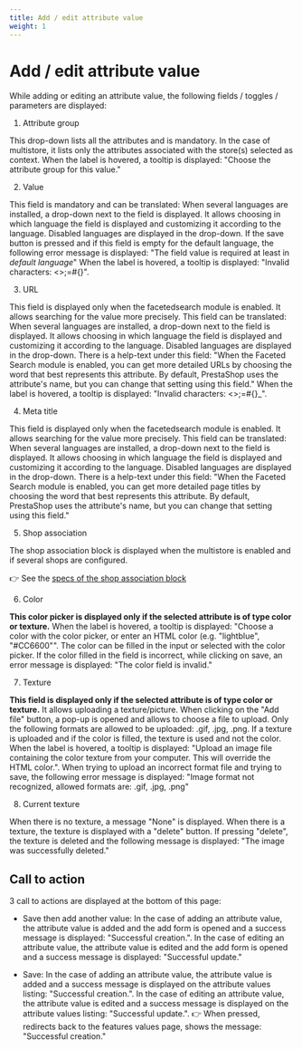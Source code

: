 ```yaml
---
title: Add / edit attribute value
weight: 1
---
```

# Add / edit attribute value

While adding or editing an attribute value, the following fields / toggles / parameters are displayed:

1) Attribute group

This drop-down lists all the attributes and is mandatory. In the case of multistore, it lists only the attributes associated with the store(s) selected as context. 
When the label is hovered, a tooltip is displayed: "Choose the attribute group for this value."

2) Value 

This field is mandatory and can be translated: When several languages are installed, a drop-down next to the field is displayed. It allows choosing in which language the field is displayed and customizing it according to the language. Disabled languages are displayed in the drop-down.
If the save button is pressed and if this field is empty for the default language, the following error message is displayed: "The field value is required at least in _default language_"
When the label is hovered, a tooltip is displayed: "Invalid characters: <>;=#{}".

3) URL 

This field is displayed only when the facetedsearch module is enabled. It allows searching for the value more precisely. 
This field can be translated: When several languages are installed, a drop-down next to the field is displayed. It allows choosing in which language the field is displayed and customizing it according to the language. Disabled languages are displayed in the drop-down. 
There is a help-text under this field: "When the Faceted Search module is enabled, you can get more detailed URLs by choosing the word that best represents this attribute. By default, PrestaShop uses the attribute's name, but you can change that setting using this field."
When the label is hovered, a tooltip is displayed: "Invalid characters: <>;=#{}_".

4) Meta title 

This field is displayed only when the facetedsearch module is enabled. It allows searching for the value more precisely. 
This field can be translated: When several languages are installed, a drop-down next to the field is displayed. It allows choosing in which language the field is displayed and customizing it according to the language. Disabled languages are displayed in the drop-down. 
There is a help-text under this field: "When the Faceted Search module is enabled, you can get more detailed page titles by choosing the word that best represents this attribute. By default, PrestaShop uses the attribute's name, but you can change that setting using this field."

5) Shop association 
 
The shop association block is displayed when the multistore is enabled and if several shops are configured.

:point_right: See the [specs of the shop association block](../../../multistoregeneralspecs.md#shop-association-block)

6) Color

**This color picker is displayed only if the selected attribute is of type color or texture.**
When the label is hovered, a tooltip is displayed: "Choose a color with the color picker, or enter an HTML color (e.g. "lightblue", "#CC6600"".
The color can be filled in the input or selected with the color picker.
If the color filled in the field is incorrect, while clicking on save, an error message is displayed: "The color field is invalid."

7) Texture

**This field is displayed only if the selected attribute is of type color or texture.**
It allows uploading a texture/picture. When clicking on the "Add file" button, a pop-up is opened and allows to choose a file to upload. Only the following formats are allowed to be uploaded: .gif, .jpg, .png.
If a texture is uploaded and if the color is filled, the texture is used and not the color.
When the label is hovered, a tooltip is displayed: "Upload an image file containing the color texture from your computer. This will override the HTML color.".
When trying to upload an incorrect format file and trying to save, the following error message is displayed: "Image format not recognized, allowed formats are: .gif, .jpg, .png"

8) Current texture

When there is no texture, a message "None" is displayed. When there is a texture, the texture is displayed with a "delete" button.
If pressing "delete", the texture is deleted and the following message is displayed: "The image was successfully deleted."

## Call to action

3 call to actions are displayed at the bottom of this page:

- Save then add another value:
In the case of adding an attribute value, the attribute value is added and the add form is opened and a success message is displayed: "Successful creation.". In the case of editing an attribute value, the attribute value is edited and the add form is opened and a success message is displayed: "Successful update."

- Save:
In the case of adding an attribute value, the attribute value is added and a success message is displayed on the attribute values listing: "Successful creation.". In the case of editing an attribute value, the attribute value is edited and a success message is displayed on the attribute values listing: "Successful update.".
👉 When pressed, redirects back to the features values page, shows the message: "Successful creation."
